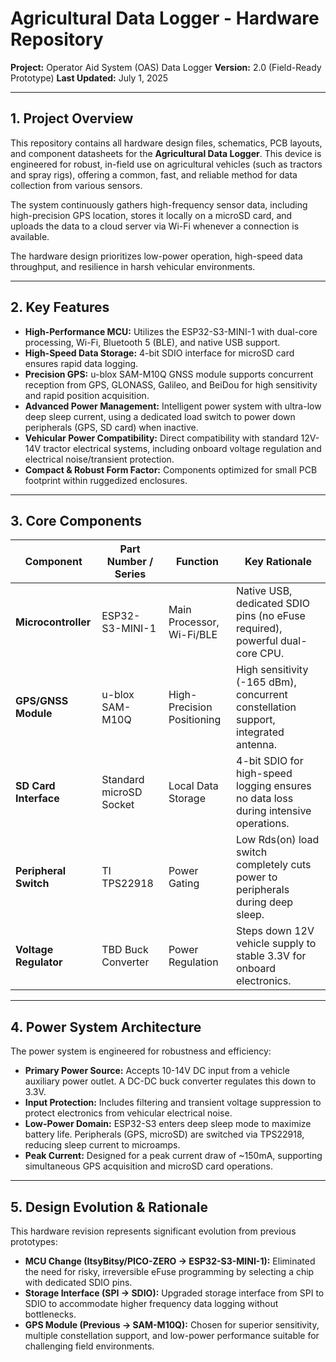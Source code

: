 # Agricultural Data Logger - Hardware Repository

**Project:** Operator Aid System (OAS) Data Logger
**Version:** 2.0 (Field-Ready Prototype)
**Last Updated:** July 1, 2025

---

## 1. Project Overview

This repository contains all hardware design files, schematics, PCB layouts, and component datasheets for the **Agricultural Data Logger**. This device is engineered for robust, in-field use on agricultural vehicles (such as tractors and spray rigs), offering a common, fast, and reliable method for data collection from various sensors.

The system continuously gathers high-frequency sensor data, including high-precision GPS location, stores it locally on a microSD card, and uploads the data to a cloud server via Wi-Fi whenever a connection is available.

The hardware design prioritizes low-power operation, high-speed data throughput, and resilience in harsh vehicular environments.

---

## 2. Key Features

* **High-Performance MCU:** Utilizes the ESP32-S3-MINI-1 with dual-core processing, Wi-Fi, Bluetooth 5 (BLE), and native USB support.
* **High-Speed Data Storage:** 4-bit SDIO interface for microSD card ensures rapid data logging.
* **Precision GPS:** u-blox SAM-M10Q GNSS module supports concurrent reception from GPS, GLONASS, Galileo, and BeiDou for high sensitivity and rapid position acquisition.
* **Advanced Power Management:** Intelligent power system with ultra-low deep sleep current, using a dedicated load switch to power down peripherals (GPS, SD card) when inactive.
* **Vehicular Power Compatibility:** Direct compatibility with standard 12V-14V tractor electrical systems, including onboard voltage regulation and electrical noise/transient protection.
* **Compact & Robust Form Factor:** Components optimized for small PCB footprint within ruggedized enclosures.

---

## 3. Core Components

| Component             | Part Number / Series    | Function                   | Key Rationale                                                                       |
| --------------------- | ----------------------- | -------------------------- | ----------------------------------------------------------------------------------- |
| **Microcontroller**   | ESP32-S3-MINI-1         | Main Processor, Wi-Fi/BLE  | Native USB, dedicated SDIO pins (no eFuse required), powerful dual-core CPU.        |
| **GPS/GNSS Module**   | u-blox SAM-M10Q         | High-Precision Positioning | High sensitivity (-165 dBm), concurrent constellation support, integrated antenna.  |
| **SD Card Interface** | Standard microSD Socket | Local Data Storage         | 4-bit SDIO for high-speed logging ensures no data loss during intensive operations. |
| **Peripheral Switch** | TI TPS22918             | Power Gating               | Low Rds(on) load switch completely cuts power to peripherals during deep sleep.     |
| **Voltage Regulator** | TBD Buck Converter      | Power Regulation           | Steps down 12V vehicle supply to stable 3.3V for onboard electronics.               |

---

## 4. Power System Architecture

The power system is engineered for robustness and efficiency:

* **Primary Power Source:** Accepts 10-14V DC input from a vehicle auxiliary power outlet. A DC-DC buck converter regulates this down to 3.3V.
* **Input Protection:** Includes filtering and transient voltage suppression to protect electronics from vehicular electrical noise.
* **Low-Power Domain:** ESP32-S3 enters deep sleep mode to maximize battery life. Peripherals (GPS, microSD) are switched via TPS22918, reducing sleep current to microamps.
* **Peak Current:** Designed for a peak current draw of \~150mA, supporting simultaneous GPS acquisition and microSD card operations.

---

## 5. Design Evolution & Rationale

This hardware revision represents significant evolution from previous prototypes:

* **MCU Change (ItsyBitsy/PICO-ZERO → ESP32-S3-MINI-1):** Eliminated the need for risky, irreversible eFuse programming by selecting a chip with dedicated SDIO pins.
* **Storage Interface (SPI → SDIO):** Upgraded storage interface from SPI to SDIO to accommodate higher frequency data logging without bottlenecks.
* **GPS Module (Previous → SAM-M10Q):** Chosen for superior sensitivity, multiple constellation support, and low-power performance suitable for challenging field environments.
